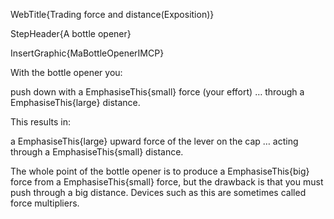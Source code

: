 WebTitle{Trading force and distance(Exposition)}

StepHeader{A bottle opener}

InsertGraphic{MaBottleOpenerIMCP}

With the bottle opener you:

push down with a EmphasiseThis{small} force (your effort)
&hellip; through a EmphasiseThis{large} distance.

This results in:

a EmphasiseThis{large} upward force of the lever on the cap
&hellip; acting through a EmphasiseThis{small} distance.

The whole point of the bottle opener is to produce a EmphasiseThis{big} force from a EmphasiseThis{small} force, but the drawback is that you must push through a big distance. Devices such as this are sometimes called force multipliers.

 
 
